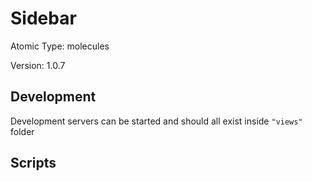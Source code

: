 # Sidebar

Atomic Type: molecules

Version: 1.0.7

## Development

Development servers can be started and should all exist inside `"views"` folder

## Scripts
